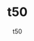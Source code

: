 ---
  audience: 
    - "primary"
  author: "t50"
  description: "t50"
  difficulty: "beginner"
  date_posted: "2023-07-14"
  osm_username: "t50"
  filename: "1689332868959-223-demo.pdf"
  group: ""
  layout: "project"
  preparation_time: "two_to_four_hours"
  project_time: 
    - "flexible"
  tags: 
    - "Cities and Urban Land Use"
  thumbnail: "1689332857869-cat.png"
  title: "t50"
  type: "desktop"
  url: "2023-07-14-593595"

---